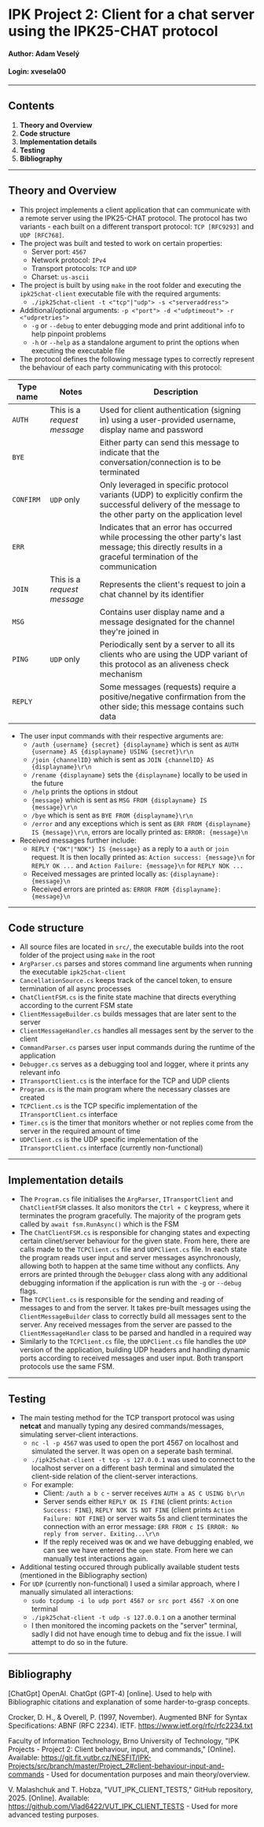 # IPK Project 2: Client for a chat server using the IPK25-CHAT protocol
#### Author: Adam Veselý
#### Login: xvesela00
---
## Contents
1. **Theory and Overview**
2. **Code structure**
3. **Implementation details**
4. **Testing**
5. **Bibliography**
---
## Theory and Overview
- This project implements a client application that can communicate with a remote server using the IPK25-CHAT protocol. The protocol has two variants - each built on a different transport protocol: `TCP [RFC9293]` and `UDP [RFC768]`.
- The project was built and tested to work on certain properties:
    - Server port: `4567`
    - Network protocol: `IPv4`
    - Transport protocols: `TCP` and `UDP`
    - Charset: `us-ascii`
- The project is built by using `make` in the root folder and executing the `ipk25chat-client` executable file with the required arguments:
    - `./ipk25chat-client -t <"tcp"|"udp"> -s <"serveraddress">`
- Additional/optional arguments: `-p <"port"> -d <"udptimeout"> -r <"udpretries">`
    - `-g` or `--debug` to enter debugging mode and print additional info to help pinpoint problems
    - `-h` or `--help` as a standalone argument to print the options when executing the executable file
- The protocol defines the following message types to correctly represent the behaviour of each party communicating with this protocol:

| Type name | Notes                       | Description
| --------- | --------------------------- | -----------
| `AUTH`    | This is a _request message_ | Used for client authentication (signing in) using a user-provided username, display name and password
| `BYE`     |                             | Either party can send this message to indicate that the conversation/connection is to be terminated
| `CONFIRM` | `UDP`&nbsp;only | Only leveraged in specific protocol variants (UDP) to explicitly confirm the successful delivery of the message to the other party on the application level
| `ERR`     |                             | Indicates that an error has occurred while processing the other party's last message; this directly results in a graceful termination of the communication
| `JOIN`    | This is a _request message_ | Represents the client's request to join a chat channel by its identifier
| `MSG`     |                             | Contains user display name and a message designated for the channel they're joined in
| `PING`    | `UDP`&nbsp;only             | Periodically sent by a server to all its clients who are using the UDP variant of this protocol as an aliveness check mechanism
| `REPLY`   |                             | Some messages (requests) require a positive/negative confirmation from the other side; this message contains such data
- The user input commands with their respective arguments are:
    - `/auth {username} {secret} {displayname}` which is sent as `AUTH {username} AS {displayname} USING {secret}\r\n`
    - `/join {channelID}` which is sent as `JOIN {channelID} AS {displayname}\r\n`
    - `/rename {displayname}` sets the `{displayname}` locally to be used in the future
    - `/help` prints the options in stdout
    - `{message}` which is sent as `MSG FROM {displayname} IS {message}\r\n`
    - `/bye` which is sent as `BYE FROM {displayname}\r\n`
    - `/error` and any exceptions which is sent as `ERR FROM {displayname} IS {message}\r\n`, errors are locally printed as: `ERROR: {message}\n`
- Received messages further include:
    - `REPLY {"OK"|"NOK"} IS {message}` as a reply to a `auth` or `join` request. It is then locally printed as: `Action success: {message}\n` for `REPLY OK ...` and `Action Failure: {message}\n` for `REPLY NOK ...`
    - Received messages are printed locally as: `{displayname}: {message}\n`
    - Received errors are printed as: `ERROR FROM {displayname}: {message}\n`
---
## Code structure
- All source files are located in `src/`, the executable builds into the root folder of the project using `make` in the root
- `ArgParser.cs` parses and stores command line arguments when running the executable `ipk25chat-client`
- `CancellationSource.cs` keeps track of the cancel token, to ensure termination of all async processes
- `ChatClientFSM.cs` is the finite state machine that directs everything according to the current FSM state
- `ClientMessageBuilder.cs` builds messages that are later sent to the server
- `ClientMessageHandler.cs` handles all messages sent by the server to the client
- `CommandParser.cs` parses user input commands during the runtime of the application
- `Debugger.cs` serves as a debugging tool and logger, where it prints any relevant info
- `ITransportClient.cs` is the interface for the TCP and UDP clients
- `Program.cs` is the main program where the necessary classes are created
- `TCPClient.cs` is the TCP specific implementation of the `ITransportClient.cs` interface
- `Timer.cs` is the timer that monitors whether or not replies come from the server in the required amount of time
- `UDPClient.cs` is the UDP specific implementation of the `ITransportClient.cs` interface (currently non-functional)
---
## Implementation details
- The `Program.cs` file initialises the `ArgParser`, `ITransportClient` and `ChatClientFSM` classes. It also monitors the `Ctrl + C` keypress, where it terminates the program gracefully. The majority of the program gets called by `await fsm.RunAsync()` which is the FSM
- The `ChatClientFSM.cs` is responsible for changing states and expecting certain clinet/server behaviour for the given state. From here, there are calls made to the `TCPClient.cs` file and `UDPClient.cs` file. In each state the program reads user input and server messages asynchronously, allowing both to happen at the same time without any conflicts. Any errors are printed through the `Debugger` class along with any additional debugging information if the application is run with the `-g` or `--debug` flags.
- The `TCPClient.cs` is responsible for the sending and reading of messages to and from the server. It takes pre-built messages using the `ClientMessageBuilder` class to correctly build all messages sent to the server. Any received messages from the server are passed to the `ClientMessageHandler` class to be parsed and handled in a required way
- Similarly to the `TCPClient.cs` file, the `UDPClient.cs` file handles the `UDP` version of the application, building UDP headers and handling dynamic ports according to received messages and user input. Both transport protocols use the same FSM.
---
## Testing
- The main testing method for the TCP transport protocol was using **netcat** and manually typing any desired commands/messages, simulating server-client interactions.
    - `nc -l -p 4567` was used to open the port 4567 on localhost and simulated the server. It was open on a seperate bash terminal.
    - `./ipk25chat-client -t tcp -s 127.0.0.1` was used to connect to the localhost server on a different bash terminal and simulated the client-side relation of the client-server interactions.
    - For example:
        - Client: `/auth a b c` - server receives `AUTH a AS C USING b\r\n`
        - Server sends either `REPLY OK IS FINE` (client prints: `Action Success: FINE`), `REPLY NOK IS NOT FINE` (client prints `Action Failure: NOT FINE`) or server waits 5s and client terminates the connection with an error message: `ERR FROM c IS ERROR: No reply from server. Exiting...\r\n`
        - If the reply received was `OK` and we have debugging enabled, we can see we have entered the `open` state. From here we can manually test interactions again.
- Additional testing occured through publically available student tests (mentioned in the Bibliography section)
- For `UDP` (currently non-functional) I used a similar approach, where I manually simulated all interactions:
    - `sudo tcpdump -i lo udp port 4567 or src port 4567 -X` on one terminal
    - `./ipk25chat-client -t udp -s 127.0.0.1` on a another terminal
    - I then monitored the incoming packets on the "server" terminal, sadly I did not have enough time to debug and fix the issue. I will attempt to do so in the future.
---
## Bibliography
[ChatGpt] OpenAI. ChatGpt (GPT-4) [online]. Used to help with Bibliographic citations and explanation of some harder-to-grasp concepts.

Crocker, D. H., & Overell, P. (1997, November). Augmented BNF for Syntax Specifications: ABNF (RFC 2234). IETF. https://www.ietf.org/rfc/rfc2234.txt

Faculty of Information Technology, Brno University of Technology, "IPK Projects - Project 2: Client behaviour, input, and commands," [Online]. Available: https://git.fit.vutbr.cz/NESFIT/IPK-Projects/src/branch/master/Project_2#client-behaviour-input-and-commands - Used for documentation purposes and main theory/overview.

V. Malashchuk and T. Hobza, "VUT_IPK_CLIENT_TESTS," GitHub repository, 2025. [Online]. Available: https://github.com/Vlad6422/VUT_IPK_CLIENT_TESTS - Used for more advanced testing purposes.

